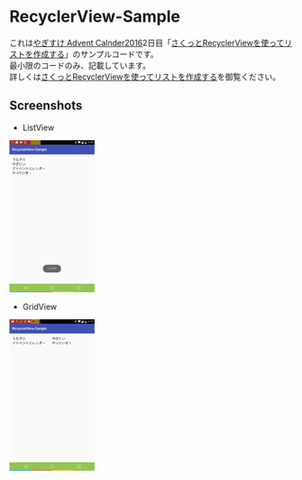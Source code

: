 # RecyclerView-Sample
これは[やぎすけ Advent Calnder2016](http://www.adventar.org/calendars/1800)2日目「[さくっとRecyclerViewを使ってリストを作成する](https://blog.yagi2.com/2016/12/03/how-to-use-recyclervie.html)」のサンプルコードです。  
最小限のコードのみ、記載しています。  
詳しくは[さくっとRecyclerViewを使ってリストを作成する]()を御覧ください。  

## Screenshots
  
* ListView

<img src="screenshots/Screenshot_20161202-224802.png" width="30%">
  
* GridView

<img src="screenshots/Screenshot_20161202-225716.png" width="30%"> 